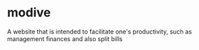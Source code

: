 # modive
A website that is intended to facilitate one's productivity, such as management finances and also split bills
